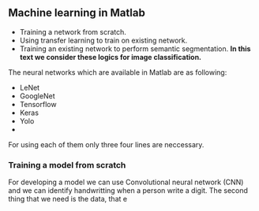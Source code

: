 ## Machine learning in Matlab

 - Training a network from scratch.
 - Using transfer learning to train on existing network.
 - Training an existing network to perform semantic segmentation.
**In this text we consider these logics for image classification.**

The neural networks which are available in Matlab are as following:

 - LeNet
 - GoogleNet
 - Tensorflow
 - Keras 
 - Yolo 
 - 

For using each of them only three four lines are neccessary.

### Training a model from scratch

For developing a model we can use Convolutional neural network (CNN) and we can identify handwritting when a person write a digit.
The second thing that we need is the data, that e
<!--stackedit_data:
eyJoaXN0b3J5IjpbNjc3MTYyMjE2LDE4NTQ5MDI5LDE5MDE5OT
A3NTNdfQ==
-->
